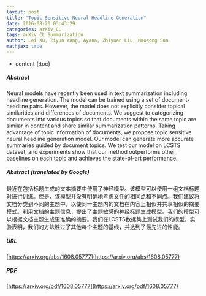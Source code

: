 ```yaml
---
layout: post
title: "Topic Sensitive Neural Headline Generation"
date: 2016-08-20 03:43:29
categories: arXiv_CL
tags: arXiv_CL Summarization
author: Lei Xu, Ziyun Wang, Ayana, Zhiyuan Liu, Maosong Sun
mathjax: true
---
```


* content
{:toc}

##### Abstract
Neural models have recently been used in text summarization including headline generation. The model can be trained using a set of document-headline pairs. However, the model does not explicitly consider topical similarities and differences of documents. We suggest to categorizing documents into various topics so that documents within the same topic are similar in content and share similar summarization patterns. Taking advantage of topic information of documents, we propose topic sensitive neural headline generation model. Our model can generate more accurate summaries guided by document topics. We test our model on LCSTS dataset, and experiments show that our method outperforms other baselines on each topic and achieves the state-of-art performance.

##### Abstract (translated by Google)
最近在包括标题生成的文本摘要中使用了神经模型。该模型可以使用一组文档标题对进行训练。但是，该模型并没有明确地考虑文件的相同点和不同点。我们建议将文档分类到不同的主题中，以使同一主题内的文档在内容上相似并共享相似的摘要模式。利用文档的主题信息，提出了主题敏感的神经标题生成模型。我们的模型可以根据文档主题生成更准确的摘要。我们在LCSTS数据集上测试我们的模型，实验表明，我们的方法胜过了其他每个主题的基线，并达到了最先进的性能。

##### URL
[https://arxiv.org/abs/1608.05777](https://arxiv.org/abs/1608.05777)

##### PDF
[https://arxiv.org/pdf/1608.05777](https://arxiv.org/pdf/1608.05777)

